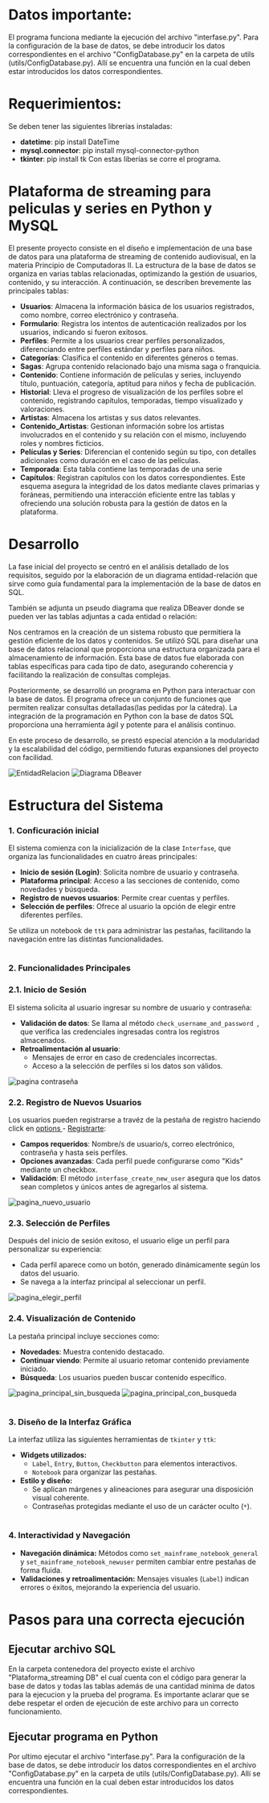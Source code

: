 # Datos importante:

El programa funciona mediante la ejecución del archivo "interfase.py". Para la configuración de la base de datos, se debe introducir los datos correspondientes 
en el archivo "ConfigDatabase.py" en la carpeta de utils (utils/ConfigDatabase.py). Allí se encuentra una función en la cual deben estar introducidos los datos 
correspondientes.

# Requerimientos:
Se deben tener las siguientes librerías instaladas:
- **datetime**: pip install DateTime
- **mysql.connector**: pip install mysql-connector-python
- **tkinter**: pip install tk
Con estas liberías se corre el programa.

# Plataforma de streaming para peliculas y series en Python y MySQL

El presente proyecto consiste en el diseño e implementación de una base de datos para una plataforma de streaming de 
contenido audiovisual, en la materia Principio de Computadoras II. La estructura de la base de datos se organiza en varias 
tablas relacionadas, optimizando la gestión de usuarios, contenido, y su interacción. A continuación, se describen 
brevemente las principales tablas:

- **Usuarios**: Almacena la información básica de los usuarios registrados, como nombre, correo electrónico y contraseña.
- **Formulario**: Registra los intentos de autenticación realizados por los usuarios, indicando si fueron exitosos.
- **Perfiles**: Permite a los usuarios crear perfiles personalizados, diferenciando entre perfiles estándar y perfiles para niños.
- **Categorías**: Clasifica el contenido en diferentes géneros o temas.
- **Sagas**: Agrupa contenido relacionado bajo una misma saga o franquicia.
- **Contenido**: Contiene información de películas y series, incluyendo título, puntuación, categoría, aptitud para niños y fecha de publicación.
- **Historial**: Lleva el progreso de visualización de los perfiles sobre el contenido, registrando capítulos, temporadas, tiempo visualizado y valoraciones.
- **Artistas**: Almacena los artistas y sus datos relevantes.
- **Contenido_Artistas**: Gestionan información sobre los artistas involucrados en el contenido y su relación con el mismo, incluyendo roles y nombres ficticios.
- **Películas y Series**: Diferencian el contenido según su tipo, con detalles adicionales como duración en el caso de las películas.
- **Temporada**: Esta tabla contiene las temporadas de una serie
- **Capítulos**: Registran capítulos con los datos correspondientes.
Este esquema asegura la integridad de los datos mediante claves primarias y foráneas, permitiendo una interacción eficiente entre las tablas y ofreciendo una solución robusta para la gestión de datos en la plataforma.

# Desarrollo 
La fase inicial del proyecto se centró en el análisis detallado de los requisitos, seguido por la elaboración de un diagrama entidad-relación que sirve como guía fundamental para la implementación de la base de datos en SQL.

También se adjunta un pseudo diagrama que realiza DBeaver donde se pueden ver las tablas adjuntas a cada entidad o relación:

Nos centramos en la creación de un sistema robusto que permitiera la gestión eficiente de los datos y contenidos.
Se utilizó SQL para diseñar una base de datos relacional que proporciona una estructura organizada para el almacenamiento de información. Esta base de datos fue elaborada con tablas específicas para cada tipo de dato, asegurando coherencia y facilitando la realización de consultas complejas.

Posteriormente, se desarrolló un programa en Python para interactuar con la base de datos. El programa ofrece un conjunto de funciones que permiten realizar consultas detalladas(las pedidas por la cátedra). La integración de la programación en Python con la base de datos SQL proporciona una herramienta ágil y potente para el análisis continuo.

En este proceso de desarrollo, se prestó especial atención a la modularidad y la escalabilidad del código, permitiendo futuras expansiones del proyecto con facilidad.

![EntidadRelacion](IMG/EntidadRelacion.png)
![Diagrama DBeaver](IMG/plataforma_streaming.png)

# Estructura del Sistema
### 1. Conficuración inicial

El sistema comienza con la inicialización de la clase `Interfase`, que organiza las funcionalidades en cuatro áreas principales:
 
 - **Inicio de sesión (Login)**: Solicita nombre de usuario y contraseña.
 - **Plataforma principal**: Acceso a las secciones de contenido, como novedades y búsqueda.
 - **Registro de nuevos usuarios**: Permite crear cuentas y perfiles.
 - **Selección de perfiles**: Ofrece al usuario la opción de elegir entre diferentes perfiles.

Se utiliza un notebook de `ttk` para administrar las pestañas, facilitando la navegación entre las distintas funcionalidades.
#
### 2. Funcionalidades Principales
### 2.1. Inicio de Sesión

El sistema solicita al usuario ingresar su nombre de usuario y contraseña:

- **Validación de datos**: Se llama al método `check_username_and_password `, que verifica las credenciales ingresadas contra los registros almacenados.
- **Retroalimentación al usuario**:
  - Mensajes de error en caso de credenciales incorrectas.
  - Acceso a la selección de perfiles si los datos son válidos.

![pagina contraseña](IMG/pagina_contraseña.png)

### 2.2. Registro de Nuevos Usuarios

Los usuarios pueden registrarse a travéz de la pestaña de registro haciendo click en <ins> options </ins> - <ins> Registrarte</ins>:

- **Campos requeridos**: Nombre/s de usuario/s, correo electrónico, contraseña y hasta seis perfiles.
- **Opciones avanzadas**: Cada perfil puede configurarse como "Kids" mediante un checkbox.
- **Validación**: El método `interfase_create_new_user` asegura que los datos sean completos y únicos antes de agregarlos al sistema.

![pagina_nuevo_usuario](IMG/pagina_nuevo_usuario.png)

### 2.3. Selección de Perfiles
Después del inicio de sesión exitoso, el usuario elige un perfil para personalizar su experiencia:
- Cada perfil aparece como un botón, generado dinámicamente según los datos del usuario.
- Se navega a la interfaz principal al seleccionar un perfil.

![pagina_elegir_perfil](IMG/pagina_elegir_perfil.png)

### 2.4. Visualización de Contenido 
La pestaña principal incluye secciones como:
- **Novedades**: Muestra contenido destacado.
- **Continuar viendo**: Permite al usuario retomar contenido previamente iniciado.
- **Búsqueda**: Los usuarios pueden buscar contenido específico.

![pagina_principal_sin_busqueda](IMG/pagina_principal_sin_busqueda.png)
![pagina_principal_con_busqueda](IMG/pagina_principal_con_busqueda.png)

#
### 3. Diseño de la Interfaz Gráfica
La interfaz utiliza las siguientes herramientas de `tkinter` y `ttk`:
- **Widgets utilizados:**
  - `Label`, `Entry`, `Button`, `Checkbutton` para elementos interactivos.
  -  `Notebook` para organizar las pestañas.
- **Estilo y diseño:**
  - Se aplican márgenes y alineaciones para asegurar una disposición visual coherente.
  - Contraseñas protegidas mediante el uso de un carácter oculto (`*`).

#
### 4. Interactividad y Navegación
- **Navegación dinámica:** Métodos como `set_mainframe_notebook_general` y `set_mainframe_notebook_newuser` permiten cambiar entre pestañas de forma fluida.
- **Validaciones y retroalimentación:** Mensajes visuales (`Label`) indican errores o éxitos, mejorando la experiencia del usuario.

# Pasos para una correcta ejecución
## Ejecutar archivo SQL
En la carpeta contenedora del proyecto existe el archivo "Plataforma_streaming DB" el cual cuenta con el código para generar la base de datos y todas las tablas además de una cantidad minima de datos para la ejecucion y la prueba del programa. Es importante aclarar que se debe respetar el orden de ejecución de este archivo para un correcto funcionamiento.

## Ejecutar programa en Python
Por ultimo ejecutar el archivo "interfase.py". Para la configuración de la base de datos, se debe introducir los datos correspondientes 
en el archivo "ConfigDatabase.py" en la carpeta de utils (utils/ConfigDatabase.py). Allí se encuentra una función en la cual deben estar introducidos los datos 
correspondientes.







